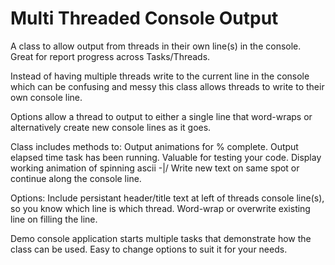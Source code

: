 # Multi Threaded Console Output

A class to allow output from threads in their own line(s) in the console. Great for report progress across Tasks/Threads.

Instead of having multiple threads write to the current line in the console which can be confusing and messy this class allows threads to write to their own console line.

Options allow a thread to output to either a single line that word-wraps or alternatively create new console lines as it goes.

Class includes methods to:
  Output animations for % complete.
  Output elapsed time task has been running. Valuable for testing your code.
  Display working animation of spinning ascii -\|/
  Write new text on same spot or continue along the console line.
 
Options:
  Include persistant header/title text at left of threads console line(s), so you know which line is which thread.
  Word-wrap or overwrite existing line on filling the line.


Demo console application starts multiple tasks that demonstrate how the class can be used. Easy to change options to suit it for your needs.

